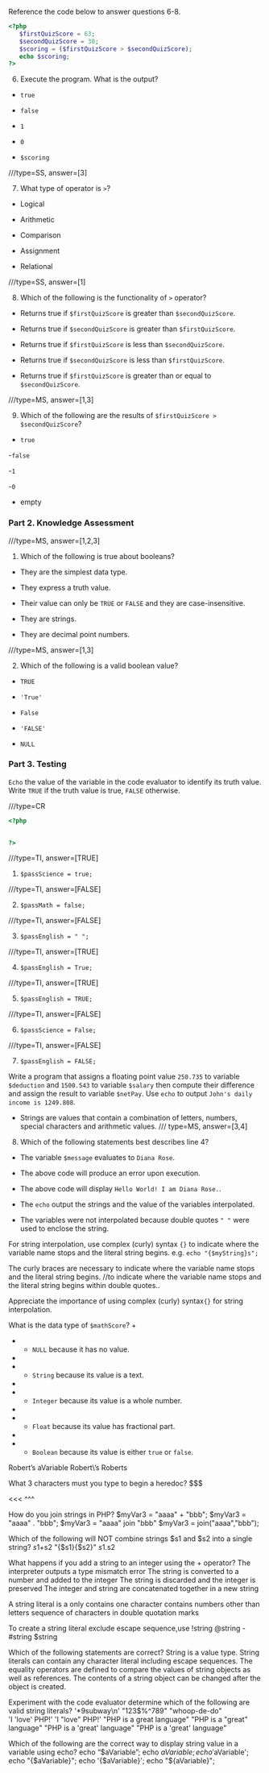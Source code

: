 Reference the code below to answer questions 6-8.

```php
<?php
   $firstQuizScore = 63;
   $secondQuizScore = 30;
   $scoring = ($firstQuizScore > $secondQuizScore);
   echo $scoring;
?>
```
6. Execute the program. What is the output?
- `true`

- `false`

- `1`

- `0`

- `$scoring`


///type=SS, answer=[3]

7. What type of operator is `>`?

- Logical

- Arithmetic

- Comparison

- Assignment

- Relational


///type=SS, answer=[1]

8. Which of the following is the functionality of `>` operator?

- Returns true if `$firstQuizScore` is greater than `$secondQuizScore`.

- Returns true if `$secondQuizScore` is greater than `$firstQuizScore`.

- Returns true if `$firstQuizScore` is less than `$secondQuizScore`.

- Returns true if `$secondQuizScore` is less than `$firstQuizScore`.

- Returns true if `$firstQuizScore` is greater than or equal to `$secondQuizScore`.


///type=MS, answer=[1,3]

9. Which of the following are the results of `$firstQuizScore > $secondQuizScore`?

- `true`

-`false`

-`1`

-`0`

- empty


### Part 2. Knowledge Assessment

///type=MS, answer=[1,2,3]

1. Which of the following is true about booleans?

- They are the simplest data type.

- They express a truth value.

- Their value can only be `TRUE` or `FALSE` and they are case-insensitive.

- They are strings.

- They are decimal point numbers.


///type=MS, answer=[1,3]

2. Which of the following is a valid boolean value?

- `TRUE`

- `'True'`

- `False`

- `'FALSE'`

- `NULL`


### Part 3. Testing

`Echo` the value of the variable in the code evaluator to identify its truth value. 
Write `TRUE` if the truth value is true, `FALSE` otherwise.

///type=CR
```php
<?php
 

?>
```
///type=TI, answer=[TRUE]

1. `$passScience = true;`


///type=TI, answer=[FALSE]

2. `$passMath = false;`


///type=TI, answer=[FALSE]

3. `$passEnglish = " ";`


///type=TI, answer=[TRUE]

4. `$passEnglish = True;`


///type=TI, answer=[TRUE]

5. `$passEnglish = TRUE;`

///type=TI, answer=[FALSE]

6. `$passScience = False;`

///type=TI, answer=[FALSE]

7. `$passEnglish = FALSE;`


Write a program that assigns a floating point value `250.735` to variable `$deduction` and `1500.543` to variable `$salary` then compute their difference and assign the result to variable `$netPay`. Use `echo` to output `John's daily income is 1249.808`.


- Strings are values that contain a combination of letters, numbers, special characters and arithmetic values.
/// type=MS, answer=[3,4]

8. Which of the following statements best describes line 4?

- The variable `$message` evaluates to `Diana Rose`.

- The above code will produce an error upon execution.

- The above code will display `Hello World! I am Diana Rose.`.

- The `echo` output the strings and the value of the variables interpolated.

- The variables were not interpolated because double quotes `" "` were used to enclose the string.

For string interpolation, use complex (curly) syntax `{}` to indicate where the variable name stops and the literal string begins. e.g. `echo "{$myString}s";`

The curly braces are necessary to indicate where the variable name stops and the literal string begins. 
//to indicate where the variable name stops and the literal string begins within double quotes..

Appreciate the importance of using complex (curly) syntax`{}` for string interpolation.

What is the data type of `$mathScore`?
 +   
 + - `NULL` because it has no value.
 +  
 + - `String` because its value is a text.
 +
 + - `Integer` because its value is a whole number.
 +   
 + - `Float` because its value has fractional part.
 +   
 + - `Boolean` because its value is either `true` or `false`.
 
 
 
<?php
$favoriteAnimal = "cat"; 
echo "My favorite animals are ${favoriteAnimal}s"; 

<?php
$myPet='cat';
$myFriend="Ana";
echo "I love $mypet .";
echo 'Hello $myFriend .';
echo "My friend {$myFriend}".' '."really loves ${myPet}s.";

Which of the following statements are TRUE regarding strings?

  A.  Strings inside single quotes(') will be treated literally

  B.  Strings inside double quotes(") will be treated literally

  C.  Strings inside double quotes(") will be interpreted and therefore may undergo changes

  D.  Strings inside single quotes are not actually strings

Which of the following best describes the characteristics of string data type?
-A string can be stored in a variable
-A string can be created using single quotes

Which operator is used to concatenate two strings in php?
a) dot operator (.)
b) plus operator (+)

From the following php scripting block, what will be displayed in the browser:
<?php 
$aVariable = “Robert\’s”;
echo $aVariable; 
?>
 Robert’s
 aVariable
 Robert\’s
 Roberts
 
What 3 characters must you type to begin a heredoc?
 $$$ 
 >>> 
 <<< 
 ^^^ 
 
How do you join strings in PHP?
 $myVar3 = "aaaa" + "bbb"; 
 $myVar3 = "aaaa" . "bbb"; 
 $myVar3 = "aaaa" join "bbb"
 $myVar3 = join("aaaa","bbb"); 
 
Which of the following will NOT combine strings $s1 and $s2 into a single string?
 $s1+$s2
 "{$s1}{$s2}"
 $s1.$s2
 
What happens if you add a string to an integer using the + operator? 
The interpreter outputs a type mismatch error 
The string is converted to a number and added to the integer 
The string is discarded and the integer is preserved 
The integer and string are concatenated together in a new string

A string literal is 
a only contains one character 
contains numbers other than 
letters 
sequence of characters in double quotation marks

To create a string literal exclude escape sequence,use 
!string 
@string - 
#string 
$string

Which of the following statements are correct? 
String is a value type. 
String literals can contain any character literal including escape sequences. 
The equality operators are defined to compare the values of string objects as well as references. 
The contents of a string object can be changed after the object is created.

Experiment with the code evaluator determine which of the following are valid string literals?
'*9subway\n' 
"123$%^789"
"whoop-de-do"  
'I 'love' PHP!'
'I "love" PHP!'
"PHP is a great language" 
"PHP is a "great" language"
"PHP is a 'great' language"
"PHP is a \'great\' language"

Which of the following are the correct way to display string value in a variable using echo?
 echo “$aVariable”;
 echo $aVariable;
 echo '$aVariable';
 echo "{$aVariable}";
 echo '{$aVariable}';
 echo "${aVariable}";

 